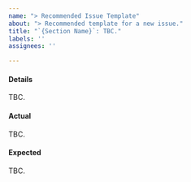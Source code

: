 ```yaml
---
name: "> Recommended Issue Template"
about: "> Recommended template for a new issue."
title: "`{Section Name}`: TBC."
labels: ''
assignees: ''

---
```


#### Details
TBC.

#### Actual
TBC.

#### Expected
TBC.

